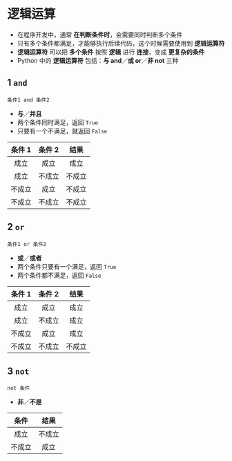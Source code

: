 # 逻辑运算

- 在程序开发中，通常 **在判断条件时**，会需要同时判断多个条件
- 只有多个条件都满足，才能够执行后续代码，这个时候需要使用到 **逻辑运算符**
- **逻辑运算符** 可以把 **多个条件** 按照 **逻辑** 进行 **连接**，变成 **更复杂的条件**
- Python 中的 **逻辑运算符** 包括：**与 and**／**或 or**／**非 not** 三种

## 1 `and`

```
条件1 and 条件2
```

- **与**／**并且**
- 两个条件同时满足，返回 `True`
- 只要有一个不满足，就返回 `False`

| 条件 1 | 条件 2 |  结果  |
| :----: | :----: | :----: |
|  成立  |  成立  |  成立  |
|  成立  | 不成立 | 不成立 |
| 不成立 |  成立  | 不成立 |
| 不成立 | 不成立 | 不成立 |

## 2 `or`

```
条件1 or 条件2
```

- **或**／**或者**
- 两个条件只要有一个满足，返回 `True`
- 两个条件都不满足，返回 `False`

| 条件 1 | 条件 2 |  结果  |
| :----: | :----: | :----: |
|  成立  |  成立  |  成立  |
|  成立  | 不成立 |  成立  |
| 不成立 |  成立  |  成立  |
| 不成立 | 不成立 | 不成立 |

## 3 `not`

```
not 条件
```

- **非**／**不是**

|  条件  |  结果  |
| :----: | :----: |
|  成立  | 不成立 |
| 不成立 |  成立  |
